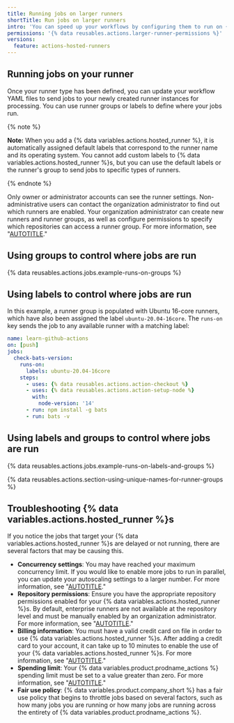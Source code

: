 ```yaml
---
title: Running jobs on larger runners
shortTitle: Run jobs on larger runners
intro: 'You can speed up your workflows by configuring them to run on {% data variables.actions.hosted_runner %}s.'
permissions: '{% data reusables.actions.larger-runner-permissions %}'
versions:
  feature: actions-hosted-runners
---
```


## Running jobs on your runner

Once your runner type has been defined, you can update your workflow YAML files to send jobs to your newly created runner instances for processing. You can use runner groups or labels to define where your jobs run.

{% note %}

**Note:** When you add a {% data variables.actions.hosted_runner %}, it is automatically assigned default labels that correspond to the runner name and its operating system. You cannot add custom labels to {% data variables.actions.hosted_runner %}s, but you can use the default labels or the runner's group to send jobs to specific types of runners.

{% endnote %}

Only owner or administrator accounts can see the runner settings. Non-administrative users can contact the organization administrator to find out which runners are enabled. Your organization administrator can create new runners and runner groups, as well as configure permissions to specify which repositories can access a runner group. For more information, see "[AUTOTITLE](/actions/using-github-hosted-runners/managing-larger-runners#allowing-repositories-to-access-a-runner-group)."

## Using groups to control where jobs are run

{% data reusables.actions.jobs.example-runs-on-groups %}

## Using labels to control where jobs are run

In this example, a runner group is populated with Ubuntu 16-core runners, which have also been assigned the label `ubuntu-20.04-16core`. The `runs-on` key sends the job to any available runner with a matching label:

```yaml
name: learn-github-actions
on: [push]
jobs:
  check-bats-version:
    runs-on:
      labels: ubuntu-20.04-16core
    steps:
      - uses: {% data reusables.actions.action-checkout %}
      - uses: {% data reusables.actions.action-setup-node %}
        with:
          node-version: '14'
      - run: npm install -g bats
      - run: bats -v
```

## Using labels and groups to control where jobs are run

{% data reusables.actions.jobs.example-runs-on-labels-and-groups %}

{% data reusables.actions.section-using-unique-names-for-runner-groups %}

## Troubleshooting {% data variables.actions.hosted_runner %}s

If you notice the jobs that target your {% data variables.actions.hosted_runner %}s are delayed or not running, there are several factors that may be causing this. 

- **Concurrency settings**: You may have reached your maximum concurrency limit. If you would like to enable more jobs to run in parallel, you can update your autoscaling settings to a larger number. For more information, see "[AUTOTITLE](/actions/using-github-hosted-runners/managing-larger-runners#configuring-autoscaling-for-larger-runners)."
- **Repository permissions**: Ensure you have the appropriate repository permissions enabled for your {% data variables.actions.hosted_runner %}s. By default, enterprise runners are not available at the repository level and must be manually enabled by an organization administrator. For more information, see "[AUTOTITLE](/actions/using-github-hosted-runners/managing-larger-runners#allowing-repositories-to-access-larger-runners)."
- **Billing information**: You must have a valid credit card on file in order to use {% data variables.actions.hosted_runner %}s. After adding a credit card to your account, it can take up to 10 minutes to enable the use of your {% data variables.actions.hosted_runner %}s. For more information, see "[AUTOTITLE](/billing/managing-your-github-billing-settings/adding-or-editing-a-payment-method)."
- **Spending limit**: Your {% data variables.product.prodname_actions %} spending limit must be set to a value greater than zero. For more information, see "[AUTOTITLE](/billing/managing-billing-for-github-actions/managing-your-spending-limit-for-github-actions)."
- **Fair use policy**: {% data variables.product.company_short %} has a fair use policy that begins to throttle jobs based on several factors, such as how many jobs you are running or how many jobs are running across the entirety of {% data variables.product.prodname_actions %}.
